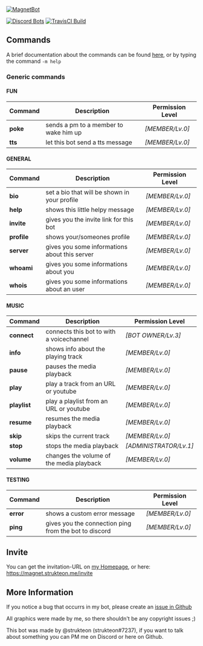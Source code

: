 [![MagnetBot](https://raw.githubusercontent.com/strukteon/MagnetBot/master/resources/images/magnetbot_logo_btn-01.png)](https://magnet.strukteon.me)

[![Discord Bots](https://discordbots.org/api/widget/status/389016516261314570.svg)](https://discordbots.org/bot/389016516261314570)
[![TravisCI Build](https://travis-ci.org/strukteon/MagnetBot.svg?branch=master)](https://travis-ci.org/strukteon/MagnetBot)

## Commands

A brief documentation about the commands can be found [here](https://magnet.strukteon.me/documentation), or by typing the command ``-m help``

### Generic commands

#### FUN

Command | Description | Permission Level
--- | --- | ---
**poke** | sends a pm to a member to wake him up | *[MEMBER/Lv.0]*
**tts** | let this bot send a tts message | *[MEMBER/Lv.0]*


#### GENERAL

Command | Description | Permission Level
--- | --- | ---
**bio** | set a bio that will be shown in your profile | *[MEMBER/Lv.0]*
**help** | shows this little helpy message | *[MEMBER/Lv.0]*
**invite** | gives you the invite link for this bot | *[MEMBER/Lv.0]*
**profile** | shows your/someones profile | *[MEMBER/Lv.0]*
**server** | gives you some informations about this server | *[MEMBER/Lv.0]*
**whoami** | gives you some informations about you | *[MEMBER/Lv.0]*
**whois** | gives you some informations about an user | *[MEMBER/Lv.0]*


#### MUSIC

Command | Description | Permission Level
--- | --- | ---
**connect** | connects this bot to with a voicechannel | *[BOT OWNER/Lv.3]*
**info** | shows info about the playing track | *[MEMBER/Lv.0]*
**pause** | pauses the media playback | *[MEMBER/Lv.0]*
**play** | play a track from an URL or youtube | *[MEMBER/Lv.0]*
**playlist** | play a playlist from an URL or youtube | *[MEMBER/Lv.0]*
**resume** | resumes the media playback | *[MEMBER/Lv.0]*
**skip** | skips the current track | *[MEMBER/Lv.0]*
**stop** | stops the media playback | *[ADMINISTRATOR/Lv.1]*
**volume** | changes the volume of the media playback | *[MEMBER/Lv.0]*


#### TESTING

Command | Description | Permission Level
--- | --- | ---
**error** | shows a custom error message | *[MEMBER/Lv.0]*
**ping** | gives you the connection ping from the bot to discord | *[MEMBER/Lv.0]*

## Invite

You can get the invitation-URL on [my Homepage](https://magnet.strukteon.me), or here: <https://magnet.strukteon.me/invite>

## More Information

If you notice a bug that occurrs in my bot, please create an [issue in Github](https://github.com/strukteon/MagnetBot/issues/new)

All graphics were made by me, so there shouldn't be any copyright issues ;)

This bot was made by @strukteon (strukteon#7237), if you want to talk about something you can PM me on Discord or here on Github.
